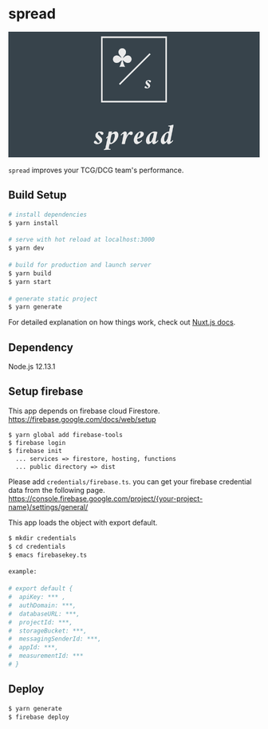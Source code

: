 # spread

![banner](static/banner.png)

`spread` improves your TCG/DCG team's performance.
## Build Setup

```bash
# install dependencies
$ yarn install

# serve with hot reload at localhost:3000
$ yarn dev

# build for production and launch server
$ yarn build
$ yarn start

# generate static project
$ yarn generate
```

For detailed explanation on how things work, check out [Nuxt.js docs](https://nuxtjs.org).

## Dependency

Node.js 12.13.1

## Setup firebase

This app depends on firebase cloud Firestore.
https://firebase.google.com/docs/web/setup

```
$ yarn global add firebase-tools
$ firebase login
$ firebase init
  ... services => firestore, hosting, functions
  ... public directory => dist
```

Please add `credentials/firebase.ts`.
you can get your firebase credential data from the following page.
https://console.firebase.google.com/project/{your-project-name}/settings/general/

This app loads the object with export default.

```bash
$ mkdir credentials
$ cd credentials
$ emacs firebasekey.ts

example:

# export default {
#  apiKey: *** ,
#  authDomain: ***,
#  databaseURL: ***,
#  projectId: ***,
#  storageBucket: ***,
#  messagingSenderId: ***,
#  appId: ***,
#  measurementId: ***
# }

```

## Deploy

```bash
$ yarn generate
$ firebase deploy
```
